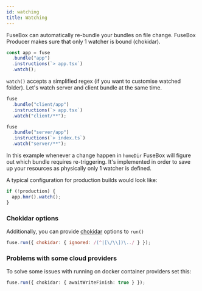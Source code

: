 ```yaml
---
id: watching
title: Watching
---
```


FuseBox can automatically re-bundle your bundles on file change. FuseBox
Producer makes sure that only 1 watcher is bound (chokidar).

```js
const app = fuse
  .bundle("app")
  .instructions(`> app.tsx`)
  .watch();
```

`watch()` accepts a simplified regex (if you want to customise watched folder).
Let's watch server and client bundle at the same time.

```js
fuse
  .bundle("client/app")
  .instructions(`> app.tsx`)
  .watch("client/**");

fuse
  .bundle("server/app")
  .instructions(`> index.ts`)
  .watch("server/**");
```

In this example whenever a change happen in `homeDir` FuseBox will figure out
which bundle requires re-triggering. It's implemented in order to save up your
resources as physically only 1 watcher is defined.

A typical configuration for production builds would look like:

```js
if (!production) {
  app.hmr().watch();
}
```

### Chokidar options

Additionally, you can provide [chokidar](https://github.com/paulmillr/chokidar)
options to `run()`

```js
fuse.run({ chokidar: { ignored: /(^|[\/\\])\../ } });
```

### Problems with some cloud providers

To solve some issues with running on docker container providers set this:

```ts
fuse.run({ chokidar: { awaitWriteFinish: true } });
```
